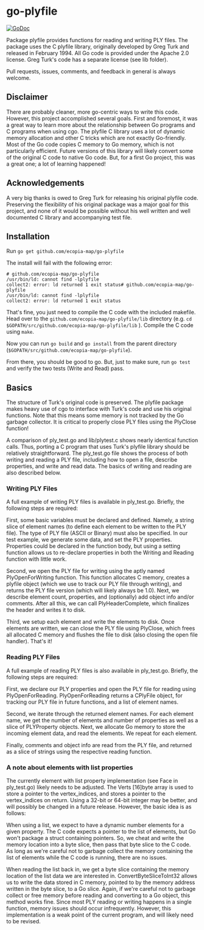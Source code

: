 # go-plyfile

[![GoDoc](https://godoc.org/github.com/ecopia-map/go-plyfile?status.svg)](https://godoc.org/github.com/ecopia-map/go-plyfile)

Package plyfile provides functions for reading and writing PLY files. The package uses the C plyfile library, originally developed by Greg Turk and released in February 1994. All Go code is provided under the Apache 2.0 license. Greg Turk's code has a separate license (see lib folder).

Pull requests, issues, comments, and feedback in general is always welcome.

## Disclaimer

There are probably cleaner, more go-centric ways to write this code. However, this project accomplished several goals. First and foremost, it was a great way to learn more about the relationship between Go programs and C programs when using cgo. The plyfile C library uses a lot of dynamic memory allocation and other C tricks which are not exactly Go-friendly. Most of the Go code copies C memory to Go memory, which is not particularly efficient. Future versions of this library will likely convert some of the original C code to native Go code. But, for a first Go project, this was a great one; a lot of learning happened!

## Acknowledgements

A very big thanks is owed to Greg Turk for releasing his original plyfile code. Preserving the flexibility of his original package was a major goal for this project, and none of it would be possible without his well written and well documented C library and accompanying test file.

## Installation

Run `go get github.com/ecopia-map/go-plyfile`

The install will fail with the following error:
```
# github.com/ecopia-map/go-plyfile
/usr/bin/ld: cannot find -lplyfile
collect2: error: ld returned 1 exit status# github.com/ecopia-map/go-plyfile
/usr/bin/ld: cannot find -lplyfile
collect2: error: ld returned 1 exit status
```

That's fine, you just need to compile the C code with the included makefile. Head over to the `github.com/ecopia-map/go-plyfile/lib` directory (e.g. `cd $GOPATH/src/github.com/ecopia-map/go-plyfile/lib` ). Compile the C code using `make`.

Now you can run `go build` and `go install` from the parent directory (`$GOPATH/src/github.com/ecopia-map/go-plyfile`).

From there, you should be good to go. But, just to make sure, run `go test` and verify the two tests (Write and Read) pass.

## Basics

The structure of Turk's original code is preserved. The plyfile package makes heavy use of cgo to interface with Turk's code and use his original functions. Note that this means some memory is not tracked by the Go garbage collector. It is critical to properly close PLY files using the PlyClose function!

A comparison of ply_test.go and lib/plytest.c shows nearly identical function calls. Thus, porting a C program that uses Turk's plyfile library should be relatively straightforward. The ply_test.go file shows the process of both writing and reading a PLY file, including how to open a file, describe properties, and write and read data. The basics of writing and reading are also described below.

### Writing PLY Files

A full example of writing PLY files is available in ply_test.go. Briefly, the following steps are required:

First, some basic variables must be declared and defined. Namely, a string slice of element names (to define each element to be written to the PLY file). The type of PLY file (ASCII or Binary) must also be specified. In our test example, we generate some data, and set the PLY properties. Properties could be declared in the function body, but using a setting function allows us to re-declare properties in both the Writing and Reading function with little work.

Second, we open the PLY file for writing using the aptly named PlyOpenForWriting function. This function allocates C memory, creates a plyfile object (which we use to track our PLY file through writing), and returns the PLY file version (which will likely always be 1.0). Next, we describe element count, properties, and (optionally) add object info and/or comments. After all this, we can call PlyHeaderComplete, which finalizes the header and writes it to disk.

Third, we setup each element and write the elements to disk. Once elements are written, we can close the PLY file using PlyClose, which frees all allocated C memory and flushes the file to disk (also closing the open file handler). That's it!

### Reading PLY Files

A full example of reading PLY files is also available in ply_test.go. Briefly, the following steps are required:

First, we declare our PLY properties and open the PLY file for reading using PlyOpenForReading. PlyOpenForReading returns a CPlyFile object, for tracking our PLY file in future functions, and a list of element names.

Second, we iterate through the returned element names. For each element name, we get the number of elements and number of properties as well as a slice of PLYProperty objects. Next, we allocate Go memory to store the incoming element data, and read the elements. We repeat for each element.

Finally, comments and object info are read from the PLY file, and returned as a slice of strings using the respective reading function.

### A note about elements with list properties

The currently element with list property implementation (see Face in ply_test.go) likely needs to be adjusted. The Verts [16]byte array is used to store a pointer to the vertex_indices, and stores a pointer to the vertex_indices on return. Using a 32-bit or 64-bit integer may be better, and will possibly be changed in a future release. However, the basic idea is as follows:

When using a list, we expect to have a dynamic number elements for a given property. The C code expects a pointer to the list of elements, but Go won't package a struct containing pointers. So, we cheat and write the memory location into a byte slice, then pass that byte slice to the C code. As long as we're careful not to garbage collect the memory containing the list of elements while the C code is running, there are no issues.

When reading the list back in, we get a byte slice containing the memory location of the list data we are interested in. ConvertByteSliceToInt32 allows us to write the data stored in C memory, pointed to by the memory address written in the byte slice, to a Go slice. Again, if we're careful not to garbage collect or free memory before reading and converting to a Go object, this method works fine. Since most PLY reading or writing happens in a single function, memory issues should occur infrequently. However, this implementation is a weak point of the current program, and will likely need to be revised.
